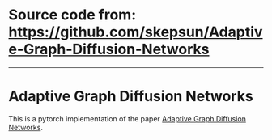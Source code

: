 # Source code from: https://github.com/skepsun/Adaptive-Graph-Diffusion-Networks

-----------------------------------

# Adaptive Graph Diffusion Networks

This is a pytorch implementation of the paper [Adaptive Graph Diffusion Networks](https://arxiv.org/abs/2012.15024).
